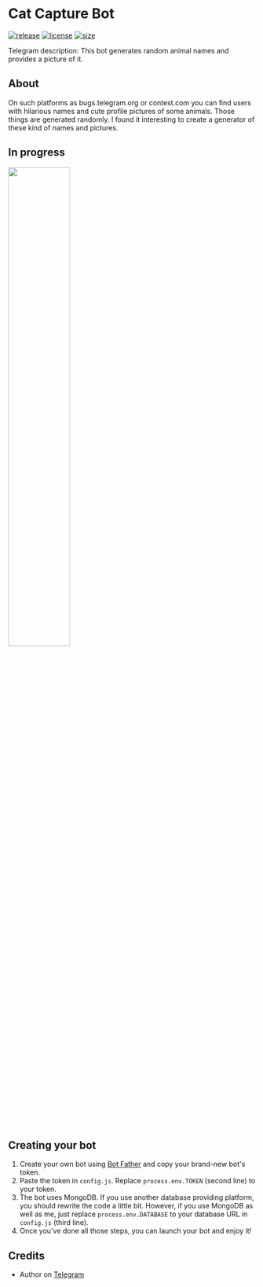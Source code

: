 # Cat Capture Bot
[![release](https://img.shields.io/badge/release-v1.2.0-green.svg?style=flat)]()
[![license](https://img.shields.io/github/license/s0ftik3/random-animals)]()
[![size](https://img.shields.io/github/languages/code-size/s0ftik3/random-animals)]()

Telegram description: This bot generates random animal names and provides a picture of it.

## About
On such platforms as bugs.telegram.org or contest.com you can find users with hilarious names and cute profile pictures of some animals. Those things are generated randomly. I found it interesting to create a generator of these kind of names and pictures.

## In progress
<img src="https://i.ibb.co/KGCk4HC/photo-2021-02-23-01-17-05.jpg" width="50%" heigh="50%">

## Creating your bot
1) Create your own bot using [Bot Father](https://t.me/BotFather) and copy your brand-new bot's token.
2) Paste the token in `config.js`. Replace `process.env.TOKEN` (second line) to your token.
3) The bot uses MongoDB. If you use another database providing platform, you should rewrite the code a little bit. However, if you use MongoDB as well as me, just replace `process.env.DATABASE` to your database URL in `config.js` (third line).
4) Once you've done all those steps, you can launch your bot and enjoy it!

## Credits
- Author on [Telegram](https://t.me/id160)